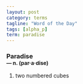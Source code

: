 ```yaml
---
layout: post
category: terms
tagline: "Word of the Day"
tags: [alpha_p]
term: paradise
---
```


<h3>Paradise<br/> <small>&mdash; n. (par<span>&middot;</span>a<span>&middot;</span>dise)</small></h3>
<p><ol><li>two numbered cubes</li>
</ol></p>
